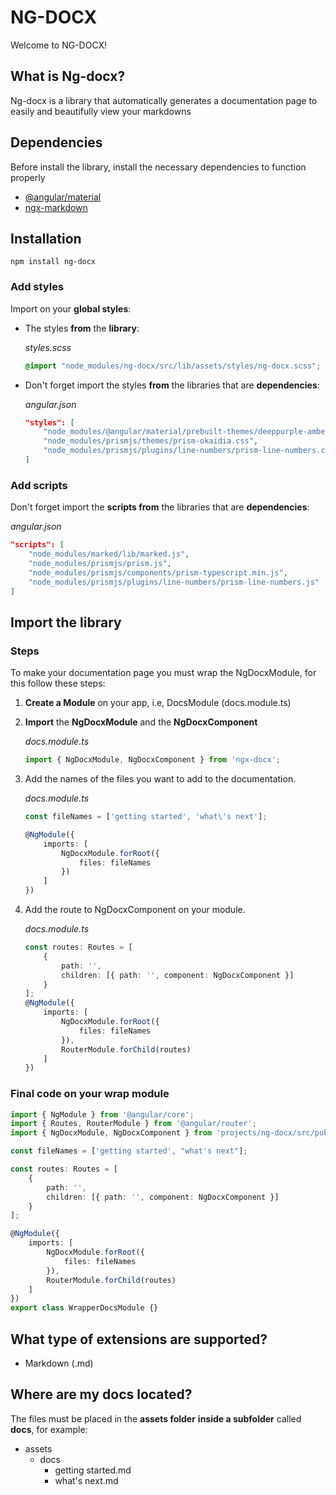 # NG-DOCX

Welcome to NG-DOCX! 

## What is Ng-docx?

Ng-docx is a library that automatically generates a documentation page to easily and beautifully view your markdowns

## Dependencies
Before install the library, install the necessary dependencies to function properly

- [@angular/material](https://www.npmjs.com/package/@angular/material)
- [ngx-markdown](https://www.npmjs.com/package/ngx-markdown)

## Installation

```
npm install ng-docx
```

### Add styles
Import on your **global styles**:

- The styles **from** the **library**:

    *styles.scss*
    ```css
    @import "node_modules/ng-docx/src/lib/assets/styles/ng-docx.scss";
    ```

- Don't forget import the styles **from** the libraries that are **dependencies**:
  
    *angular.json*
    ```json
    "styles": [
        "node_modules/@angular/material/prebuilt-themes/deeppurple-amber.css",
        "node_modules/prismjs/themes/prism-okaidia.css",
        "node_modules/prismjs/plugins/line-numbers/prism-line-numbers.css"
    ]
    ```

### Add scripts

Don't forget import the **scripts from** the libraries that are **dependencies**:

*angular.json*
```json
"scripts": [
    "node_modules/marked/lib/marked.js",
    "node_modules/prismjs/prism.js",
    "node_modules/prismjs/components/prism-typescript.min.js",
    "node_modules/prismjs/plugins/line-numbers/prism-line-numbers.js"
]
```

## Import the library

### Steps
To make your documentation page you must wrap the NgDocxModule, for this follow these steps:

1. **Create a Module** on your app, i.e, DocsModule (docs.module.ts)
   
2. **Import** the **NgDocxModule** and the **NgDocxComponent**

    *docs.module.ts*
    ```typescript
    import { NgDocxModule, NgDocxComponent } from 'ngx-docx';
    ```
3. Add the names of the files you want to add to the documentation.

    *docs.module.ts*
    ```typescript
    const fileNames = ['getting started', 'what\'s next'];

    @NgModule({
        imports: [
            NgDocxModule.forRoot({
                files: fileNames
            })
        ]
    })
    ```
4. Add the route to NgDocxComponent on your module.

    *docs.module.ts*
    ```typescript
    const routes: Routes = [
        {
            path: '',
            children: [{ path: '', component: NgDocxComponent }]
        }
    ];
    @NgModule({
        imports: [
            NgDocxModule.forRoot({
                files: fileNames
            }),
            RouterModule.forChild(routes)
        ]
    })
    ```

### Final code on your wrap module

```typescript
import { NgModule } from '@angular/core';
import { Routes, RouterModule } from '@angular/router';
import { NgDocxModule, NgDocxComponent } from 'projects/ng-docx/src/public-api';

const fileNames = ['getting started', "what's next"];

const routes: Routes = [
    {
        path: '',
        children: [{ path: '', component: NgDocxComponent }]
    }
];

@NgModule({
    imports: [
        NgDocxModule.forRoot({
            files: fileNames
        }),
        RouterModule.forChild(routes)
    ]
})
export class WrapperDocsModule {}
```

## What type of extensions are supported?

- Markdown (.md)

## Where are my docs located?

The files must be placed in the **assets folder** **inside a subfolder** called **docs**, for example:

- assets
  - docs
    - getting started.md
    - what's next.md

